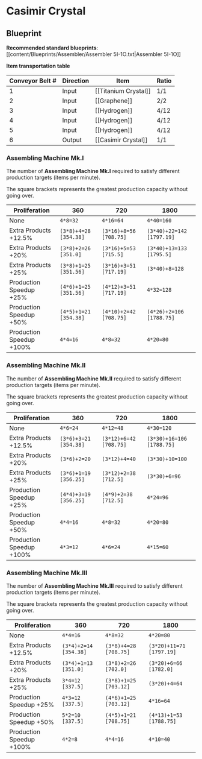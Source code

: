 # Casimir Crystal

## Blueprint

**Recommended standard blueprints**: [[content/Blueprints/Assembler/Assembler 5I-1O.txt|Assembler 5I-1O]]

**Item transportation table**

| Conveyor Belt # | Direction | Item                 | Ratio |
| --------------- | --------- | -------------------- | ----- |
| 1               | Input     | [[Titanium Crystal]] | 1/1   |
| 2               | Input     | [[Graphene]]         | 2/2   |
| 3               | Input     | [[Hydrogen]]         | 4/12  |
| 4               | Input     | [[Hydrogen]]         | 4/12  |
| 5               | Input     | [[Hydrogen]]         | 4/12  |
| 6               | Output    | [[Casimir Crystal]]  | 1/1   |

### Assembling Machine Mk.I

The number of **Assembling Machine Mk.I** required to satisfy different production targets (items per minute).

The square brackets represents the greatest production capacity without going over.

| Proliferation            | 360                   | 720                    | 1800                      |
| ------------------------ | --------------------- | ---------------------- | ------------------------- |
| None                     | `4*8=32`              | `4*16=64`              | `4*40=160`                |
| Extra Products +12.5%    | `(3*8)+4=28 [354.38]` | `(3*16)+8=56 [708.75]` | `(3*40)+22=142 [1797.19]` |
| Extra Products +20%      | `(3*8)+2=26 [351.0]`  | `(3*16)+5=53 [715.5]`  | `(3*40)+13=133 [1795.5]`  |
| Extra Products +25%      | `(3*8)+1=25 [351.56]` | `(3*16)+3=51 [717.19]` | `(3*40)+8=128`            |
| Production Speedup +25%  | `(4*6)+1=25 [351.56]` | `(4*12)+3=51 [717.19]` | `4*32=128`                |
| Production Speedup +50%  | `(4*5)+1=21 [354.38]` | `(4*10)+2=42 [708.75]` | `(4*26)+2=106 [1788.75]`  |
| Production Speedup +100% | `4*4=16`              | `4*8=32`               | `4*20=80`                 |

### Assembling Machine Mk.II

The number of **Assembling Machine Mk.II** required to satisfy different production targets (items per minute).

The square brackets represents the greatest production capacity without going over.

| Proliferation            | 360                   | 720                    | 1800                      |
| ------------------------ | --------------------- | ---------------------- | ------------------------- |
| None                     | `4*6=24`              | `4*12=48`              | `4*30=120`                |
| Extra Products +12.5%    | `(3*6)+3=21 [354.38]` | `(3*12)+6=42 [708.75]` | `(3*30)+16=106 [1788.75]` |
| Extra Products +20%      | `(3*6)+2=20`          | `(3*12)+4=40`          | `(3*30)+10=100`           |
| Extra Products +25%      | `(3*6)+1=19 [356.25]` | `(3*12)+2=38 [712.5]`  | `(3*30)+6=96`             |
| Production Speedup +25%  | `(4*4)+3=19 [356.25]` | `(4*9)+2=38 [712.5]`   | `4*24=96`                 |
| Production Speedup +50%  | `4*4=16`              | `4*8=32`               | `4*20=80`                 |
| Production Speedup +100% | `4*3=12`              | `4*6=24`               | `4*15=60`                 |

### Assembling Machine Mk.III

The number of **Assembling Machine Mk.III** required to satisfy different production targets (items per minute).

The square brackets represents the greatest production capacity without going over.

| Proliferation            | 360                   | 720                   | 1800                     |
| ------------------------ | --------------------- | --------------------- | ------------------------ |
| None                     | `4*4=16`              | `4*8=32`              | `4*20=80`                |
| Extra Products +12.5%    | `(3*4)+2=14 [354.38]` | `(3*8)+4=28 [708.75]` | `(3*20)+11=71 [1797.19]` |
| Extra Products +20%      | `(3*4)+1=13 [351.0]`  | `(3*8)+2=26 [702.0]`  | `(3*20)+6=66 [1782.0]`   |
| Extra Products +25%      | `3*4=12 [337.5]`      | `(3*8)+1=25 [703.12]` | `(3*20)+4=64`            |
| Production Speedup +25%  | `4*3=12 [337.5]`      | `(4*6)+1=25 [703.12]` | `4*16=64`                |
| Production Speedup +50%  | `5*2=10 [337.5]`      | `(4*5)+1=21 [708.75]` | `(4*13)+1=53 [1788.75]`  |
| Production Speedup +100% | `4*2=8`               | `4*4=16`              | `4*10=40`                |
